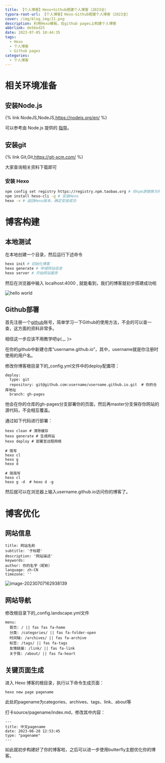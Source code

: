 ```yaml
---
title: 【个人博客】Hexo+Github搭建个人博客（2023全）
typora-root-url: 【个人博客】Hexo-Github搭建个人博客（2023全）
cover: /img/blog_img/11.png
description: 利用Hexo模板，在github pages上构建个人博客
abbrlink: de56ed25
date: 2023-07-05 10:44:35
tags:
  - Hexo
  - 个人博客
  - Github pages
categories:	
  - 个人博客
---
```










# 相关环境准备

## 安装Node.js

{% link NodeJS,NodeJS,https://nodejs.org/en/  %}

可以参考由 Node.js 提供的 [指导](https://nodejs.org/en/download/package-manager/)。

## 安装git

{% link Git,Git,https://git-scm.com/ %}

大家查询相关资料下载即可

### 安装 Hexo

```bash
npm config set registry https://registry.npm.taobao.org # 将npm源替换为阿里的镜像，安装更快
npm install hexo-cli -g # 安装Hexo
hexo -v # 返回Hexo版本，确定安装成功
```

# 博客构建

## 本地测试

在本地创建一个目录，然后运行下述命令

```bash
hexo init # 初始化博客
hexo generate # 申城网站信息
hexo server # 开始网站服务
```

然后在浏览器中输入 localhost:4000 , 就能看到，我们的博客就初步搭建成功啦

![hello world](A7DdZq.png)



## Github部署

首先注册一个[github](www.github.com)账号，简单学习一下Github的使用方法，不会的可以查一查，这方面的资料非常多。

相信这一步应该不用教学吧ψ(._. )>

在你的github中新建仓库“username.github.io”，其中，username就是你注册时使用的用户名。

修改你博客根目录下的_config.yml文件中的deploy配置项：

```
deploy:
  type: git
  repository: git@github.com:username/username.github.io.git  # 你的仓库地址
  branch: gh-pages
```

他会在你的仓库的gh-pages分支部署你的页面，然后再master分支保存你网站的源代码，不会相互覆盖。

通过如下代码进行部署：

```
hexo clean # 清除缓存
hexo generate # 生成网站
hexo deploy # 部署至远程网络

# 简写
hexo cl
hexo g
hexo d

# 简简写
hexo cl
hexo g -d  # hexo d -g
```

然后就可以在浏览器上输入username.github.io访问你的博客了。

# 博客优化

## 网站信息

```
title: 网站名称
subtitle: '子标题'
description: '网站描述'
keywords:
author: 你的名字（昵称）
language: zh-CN
timezone: ''
```

![image-20230707162938139](/image-20230707162938139.png)



## 网站导航

修改根目录下的_config.landscape.yml文件

```
menu:
  首页: / || fas fas fa-home
  分类: /categories/ || fas fa-folder-open
  时间轴: /archives/ || fas fa-archive
  标签: /tags/ || fas fa-tags
  友情链接: /link/ || fas fa-link
  关于我: /about/ || fas fa-heart
```



## 关键页面生成

进入 Hexo 博客的根目录，执行以下命令生成页面：

```
hexo new page pagename
```

此处的pagename为categories、archives、tags、link、about等

打卡source/pagename/index.md，修改其中内容：

```
---
title: 中文pagename
date: 2023-06-28 12:53:45
type: "pagename"
---
```



如此就初步构建好了你的博客啦，之后可以进一步使用butterfly主题优化你的博客。





